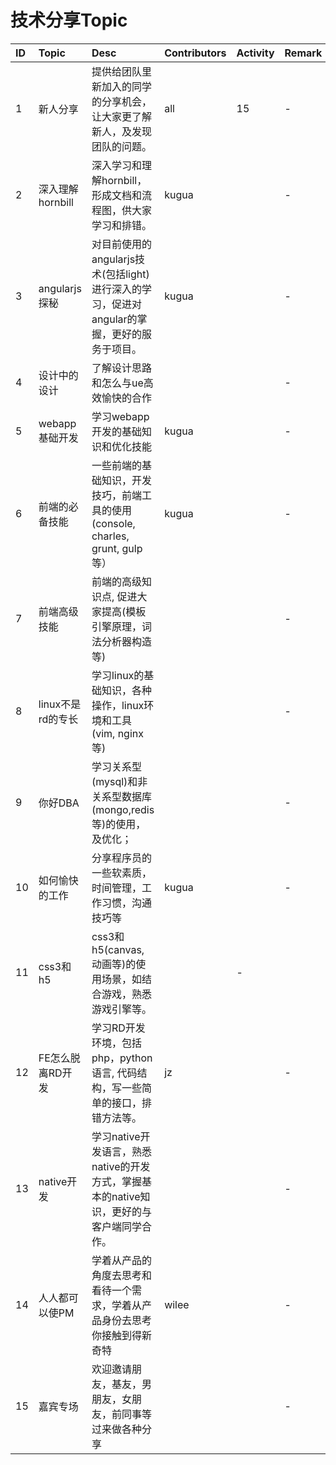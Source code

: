 # 技术分享Topic

|ID|Topic|Desc|Contributors|Activity|Remark|
|:--|:--|:--|:--|:--|:--|
|1|新人分享|提供给团队里新加入的同学的分享机会，让大家更了解新人，及发现团队的问题。|all|15|-|
|2|深入理解hornbill|深入学习和理解hornbill，形成文档和流程图，供大家学习和排错。|kugua||-|
|3|angularjs探秘|对目前使用的angularjs技术(包括light)进行深入的学习，促进对angular的掌握，更好的服务于项目。|kugua||-|
|4|设计中的设计| 了解设计思路和怎么与ue高效愉快的合作   |||-|
|5|webapp基础开发|学习webapp开发的基础知识和优化技能|kugua||-|
|6|前端的必备技能|一些前端的基础知识，开发技巧，前端工具的使用(console, charles, grunt, gulp等）|kugua||-|
|7|前端高级技能|前端的高级知识点, 促进大家提高(模板引擎原理，词法分析器构造等)|||-|
|8|linux不是rd的专长|学习linux的基础知识，各种操作，linux环境和工具(vim, nginx等)|||-|
|9|你好DBA|学习关系型(mysql)和非关系型数据库(mongo,redis等)的使用，及优化；|||-|
|10|如何愉快的工作|分享程序员的一些软素质，时间管理，工作习惯，沟通技巧等 |kugua||-|
|11|css3和h5|css3和h5(canvas, 动画等)的使用场景，如结合游戏，熟悉游戏引擎等。||-|
|12|FE怎么脱离RD开发|学习RD开发环境，包括php，python语言, 代码结构，写一些简单的接口，排错方法等。|jz||-|
|13|native开发|学习native开发语言，熟悉native的开发方式，掌握基本的native知识，更好的与客户端同学合作。|||-|
|14|人人都可以使PM|学着从产品的角度去思考和看待一个需求，学着从产品身份去思考你接触到得新奇特|wilee||-|
|15|嘉宾专场|欢迎邀请朋友，基友，男朋友，女朋友，前同事等过来做各种分享|||-|

